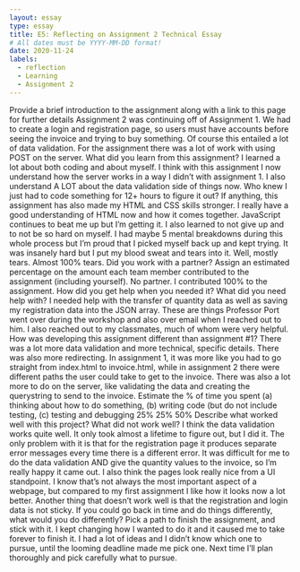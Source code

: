 ```yaml
---
layout: essay
type: essay
title: E5: Reflecting on Assignment 2 Technical Essay
# All dates must be YYYY-MM-DD format!
date: 2020-11-24
labels:
  - reflection
  - Learning
  - Assignment 2
--- 
```

Provide a brief introduction to the assignment along with a link to this page for further details
Assignment 2 was continuing off of Assignment 1. We had to create a login and registration page, so users must have accounts before seeing the invoice and trying to buy something. Of course this entailed a lot of data validation. For the assignment there was a lot of work with using POST on the server. 
What did you learn from this assignment?
I learned a lot about both coding and about myself. I think with this assignment I now understand how the server works in a way I didn’t with assignment 1. I also understand A LOT about the data validation side of things now. Who knew I just had to code something for 12+ hours to figure it out? If anything, this assignment has also made my HTML and CSS skills stronger. I really have a good understanding of HTML now and how it comes together. JavaScript continues to beat me up but I’m getting it.
I also learned to not give up and to not be so hard on myself. I had maybe 5 mental breakdowns during this whole process but I’m proud that I picked myself back up and kept trying. It was insanely hard but I put my blood sweat and tears into it. Well, mostly tears. Almost 100% tears. 
Did you work with a partner? Assign an estimated percentage on the amount each team member contributed to the assignment (including yourself).
No partner. I contributed 100% to the assignment. 
How did you get help when you needed it? What did you need help with?
I needed help with the transfer of quantity data as well as saving my registration data into the JSON array. These are things Professor Port went over during the workshop and also over email when I reached out to him. I also reached out to my classmates, much of whom were very helpful. 
How was developing this assignment different than assignment #1?
There was a lot more data validation and more technical, specific details. There was also more redirecting. In assignment 1, it was more like you had to go straight from index.html to invoice.html, while in assignment 2 there were different paths the user could take to get to the invoice. There was also a lot more to do on the server, like validating the data and creating the querystring to send to the invoice.
Estimate the % of time you spent (a) thinking about how to do something, (b) writing code (but do not include testing, (c) testing and debugging
25%
25%
50%
Describe what worked well with this project? What did not work well?
I think the data validation works quite well. It only took almost a lifetime to figure out, but I did it. The only problem with it is that for the registration page it produces separate error messages every time there is a different error. It was difficult for me to do the data validation AND give the quantity values to the invoice, so I’m really happy it came out. I also think the pages look really nice from a UI standpoint. I know that’s not always the most important aspect of a webpage, but compared to my first assignment I like how it looks now a lot better. Another thing that doesn’t work well is that the registration and login data is not sticky. 
If you could go back in time and do things differently, what would you do differently?
Pick a path to finish the assignment, and stick with it. I kept changing how I wanted to do it and it caused me to take forever to finish it. I had a lot of ideas and I didn’t know which one to pursue, until the looming deadline made me pick one. Next time I’ll plan thoroughly and pick carefully what to pursue. 
